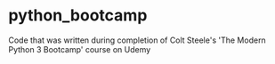 # python_bootcamp
Code that was written during completion of Colt Steele's 'The Modern Python 3 Bootcamp' course on Udemy
